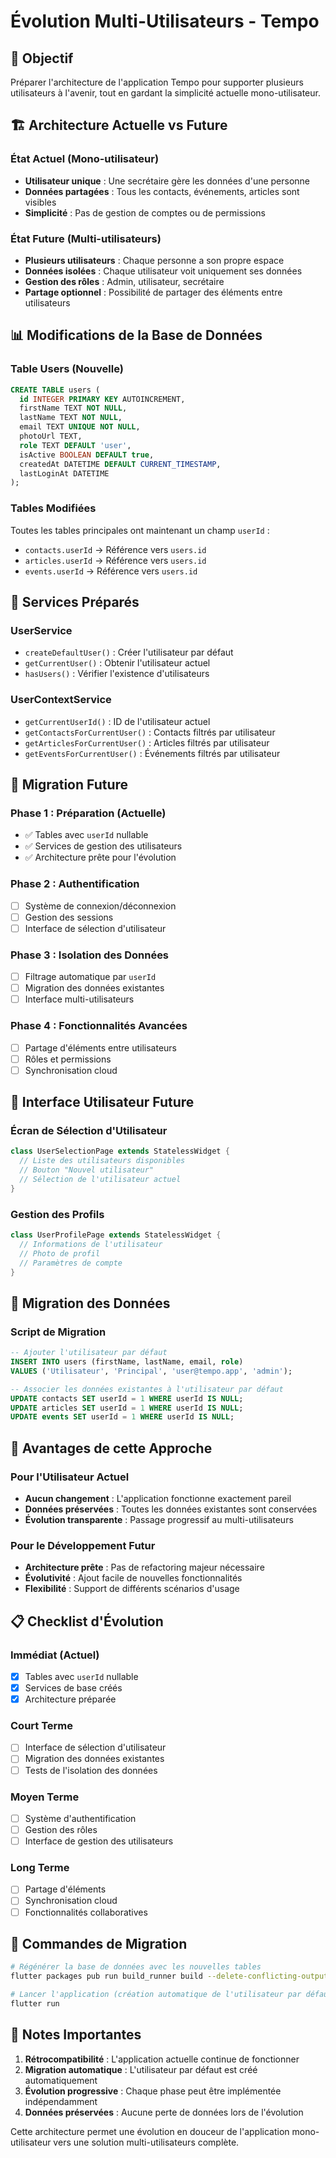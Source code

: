 # Évolution Multi-Utilisateurs - Tempo

## 🎯 Objectif

Préparer l'architecture de l'application Tempo pour supporter plusieurs utilisateurs à l'avenir, tout en gardant la simplicité actuelle mono-utilisateur.

## 🏗️ Architecture Actuelle vs Future

### État Actuel (Mono-utilisateur)
- **Utilisateur unique** : Une secrétaire gère les données d'une personne
- **Données partagées** : Tous les contacts, événements, articles sont visibles
- **Simplicité** : Pas de gestion de comptes ou de permissions

### État Future (Multi-utilisateurs)
- **Plusieurs utilisateurs** : Chaque personne a son propre espace
- **Données isolées** : Chaque utilisateur voit uniquement ses données
- **Gestion des rôles** : Admin, utilisateur, secrétaire
- **Partage optionnel** : Possibilité de partager des éléments entre utilisateurs

## 📊 Modifications de la Base de Données

### Table Users (Nouvelle)
```sql
CREATE TABLE users (
  id INTEGER PRIMARY KEY AUTOINCREMENT,
  firstName TEXT NOT NULL,
  lastName TEXT NOT NULL,
  email TEXT UNIQUE NOT NULL,
  photoUrl TEXT,
  role TEXT DEFAULT 'user',
  isActive BOOLEAN DEFAULT true,
  createdAt DATETIME DEFAULT CURRENT_TIMESTAMP,
  lastLoginAt DATETIME
);
```

### Tables Modifiées
Toutes les tables principales ont maintenant un champ `userId` :
- `contacts.userId` → Référence vers `users.id`
- `articles.userId` → Référence vers `users.id`
- `events.userId` → Référence vers `users.id`

## 🔧 Services Préparés

### UserService
- `createDefaultUser()` : Créer l'utilisateur par défaut
- `getCurrentUser()` : Obtenir l'utilisateur actuel
- `hasUsers()` : Vérifier l'existence d'utilisateurs

### UserContextService
- `getCurrentUserId()` : ID de l'utilisateur actuel
- `getContactsForCurrentUser()` : Contacts filtrés par utilisateur
- `getArticlesForCurrentUser()` : Articles filtrés par utilisateur
- `getEventsForCurrentUser()` : Événements filtrés par utilisateur

## 🚀 Migration Future

### Phase 1 : Préparation (Actuelle)
- ✅ Tables avec `userId` nullable
- ✅ Services de gestion des utilisateurs
- ✅ Architecture prête pour l'évolution

### Phase 2 : Authentification
- [ ] Système de connexion/déconnexion
- [ ] Gestion des sessions
- [ ] Interface de sélection d'utilisateur

### Phase 3 : Isolation des Données
- [ ] Filtrage automatique par `userId`
- [ ] Migration des données existantes
- [ ] Interface multi-utilisateurs

### Phase 4 : Fonctionnalités Avancées
- [ ] Partage d'éléments entre utilisateurs
- [ ] Rôles et permissions
- [ ] Synchronisation cloud

## 📱 Interface Utilisateur Future

### Écran de Sélection d'Utilisateur
```dart
class UserSelectionPage extends StatelessWidget {
  // Liste des utilisateurs disponibles
  // Bouton "Nouvel utilisateur"
  // Sélection de l'utilisateur actuel
}
```

### Gestion des Profils
```dart
class UserProfilePage extends StatelessWidget {
  // Informations de l'utilisateur
  // Photo de profil
  // Paramètres de compte
}
```

## 🔄 Migration des Données

### Script de Migration
```sql
-- Ajouter l'utilisateur par défaut
INSERT INTO users (firstName, lastName, email, role) 
VALUES ('Utilisateur', 'Principal', 'user@tempo.app', 'admin');

-- Associer les données existantes à l'utilisateur par défaut
UPDATE contacts SET userId = 1 WHERE userId IS NULL;
UPDATE articles SET userId = 1 WHERE userId IS NULL;
UPDATE events SET userId = 1 WHERE userId IS NULL;
```

## 🎯 Avantages de cette Approche

### Pour l'Utilisateur Actuel
- **Aucun changement** : L'application fonctionne exactement pareil
- **Données préservées** : Toutes les données existantes sont conservées
- **Évolution transparente** : Passage progressif au multi-utilisateurs

### Pour le Développement Futur
- **Architecture prête** : Pas de refactoring majeur nécessaire
- **Évolutivité** : Ajout facile de nouvelles fonctionnalités
- **Flexibilité** : Support de différents scénarios d'usage

## 📋 Checklist d'Évolution

### Immédiat (Actuel)
- [x] Tables avec `userId` nullable
- [x] Services de base créés
- [x] Architecture préparée

### Court Terme
- [ ] Interface de sélection d'utilisateur
- [ ] Migration des données existantes
- [ ] Tests de l'isolation des données

### Moyen Terme
- [ ] Système d'authentification
- [ ] Gestion des rôles
- [ ] Interface de gestion des utilisateurs

### Long Terme
- [ ] Partage d'éléments
- [ ] Synchronisation cloud
- [ ] Fonctionnalités collaboratives

## 🔧 Commandes de Migration

```bash
# Régénérer la base de données avec les nouvelles tables
flutter packages pub run build_runner build --delete-conflicting-outputs

# Lancer l'application (création automatique de l'utilisateur par défaut)
flutter run
```

## 📝 Notes Importantes

1. **Rétrocompatibilité** : L'application actuelle continue de fonctionner
2. **Migration automatique** : L'utilisateur par défaut est créé automatiquement
3. **Évolution progressive** : Chaque phase peut être implémentée indépendamment
4. **Données préservées** : Aucune perte de données lors de l'évolution

Cette architecture permet une évolution en douceur de l'application mono-utilisateur vers une solution multi-utilisateurs complète.
